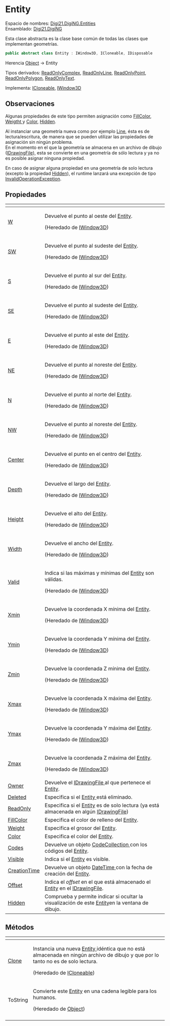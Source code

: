 # Entity

Espacio de nombres: [Digi21.DigiNG.Entities](../../)  
Ensamblado: [Digi21.DigiNG](../../../)

Esta clase abstracta es la clase base común de todas las clases que implementan geometrías.

```csharp
public abstract class Entity : IWindow3D, ICloneable, IDisposable
```

Herencia [Object](https://docs.microsoft.com/en-us/dotnet/api/system.object?view=net-5.0) → Entity

Tipos derivados: [ReadOnlyComplex](../readonlycomplex/), [ReadOnlyLine](../readonlyline/), [ReadOnlyPoint](../readonlypoint/), [ReadOnlyPolygon](../readonlypolygon/), [ReadOnlyText](../readonlytext/).

Implementa: [ICloneable](../../interfaces/icloseable/), [IWindow3D](../../../digi21.math/interfaces/iwindow3d/)

## Observaciones

Algunas propiedades de este tipo permiten asignación como [FillColor](propiedades/fillcolor.md), [Weigtht ](propiedades/weight.md)y [Color](propiedades/color.md), [Hidden](propiedades/hidden.md).

Al instanciar una geometría nueva como por ejemplo [Line](../line/), ésta es de lectura/escritura, de manera que se pueden utilizar las propiedades de asignación sin ningún problema.   
En el momento en el que la geometría se almacena en un archivo de dibujo \([IDrawingFile](../../../digi21.diging.io/interfaces/idrawingfile/)\), esta se convierte en una geometría de sólo lectura y ya no es posible asignar ninguna propiedad. 

En caso de asignar alguna propiedad en una geometría de solo lectura \(excepto la propiedad [Hidden](propiedades/hidden.md)\), el runtime lanzará una excepción de tipo [InvalidOperationException](https://docs.microsoft.com/en-us/dotnet/api/system.invalidoperationexception?view=net-5.0).

## Propiedades

<table>
  <thead>
    <tr>
      <th style="text-align:left"></th>
      <th style="text-align:left"></th>
    </tr>
  </thead>
  <tbody>
    <tr>
      <td style="text-align:left"><a href="../../../digi21.math/interfaces/iwindow3d/propiedades/w.md">W</a>
      </td>
      <td style="text-align:left">
        <p>Devuelve el punto al oeste del <a href="./">Entity</a>.</p>
        <p>(Heredado de <a href="../../../digi21.math/interfaces/iwindow3d/">IWindow3D</a>)</p>
      </td>
    </tr>
    <tr>
      <td style="text-align:left"><a href="../../../digi21.math/interfaces/iwindow3d/propiedades/sw.md">SW</a>
      </td>
      <td style="text-align:left">
        <p>Devuelve el punto al sudeste del <a href="./">Entity</a>.</p>
        <p>(Heredado de <a href="../../../digi21.math/interfaces/iwindow3d/">IWindow3D</a>)</p>
      </td>
    </tr>
    <tr>
      <td style="text-align:left"><a href="../../../digi21.math/interfaces/iwindow3d/propiedades/s.md">S</a>
      </td>
      <td style="text-align:left">
        <p>Devuelve el punto al sur del <a href="./">Entity</a>.</p>
        <p>(Heredado de <a href="../../../digi21.math/interfaces/iwindow3d/">IWindow3D</a>)</p>
      </td>
    </tr>
    <tr>
      <td style="text-align:left"><a href="../../../digi21.math/interfaces/iwindow3d/propiedades/se.md">SE</a>
      </td>
      <td style="text-align:left">
        <p>Devuelve el punto al sudeste del <a href="./">Entity</a>.</p>
        <p>(Heredado de <a href="../../../digi21.math/interfaces/iwindow3d/">IWindow3D</a>)</p>
      </td>
    </tr>
    <tr>
      <td style="text-align:left"><a href="../../../digi21.math/interfaces/iwindow3d/propiedades/e.md">E</a>
      </td>
      <td style="text-align:left">
        <p>Devuelve el punto al este del <a href="./">Entity</a>.</p>
        <p>(Heredado de <a href="../../../digi21.math/interfaces/iwindow3d/">IWindow3D</a>)</p>
      </td>
    </tr>
    <tr>
      <td style="text-align:left"><a href="../../../digi21.math/interfaces/iwindow3d/propiedades/ne.md">NE</a>
      </td>
      <td style="text-align:left">
        <p>Devuelve el punto al noreste del <a href="./">Entity</a>.</p>
        <p>(Heredado de <a href="../../../digi21.math/interfaces/iwindow3d/">IWindow3D</a>)</p>
      </td>
    </tr>
    <tr>
      <td style="text-align:left"><a href="../../../digi21.math/interfaces/iwindow3d/propiedades/n.md">N</a>
      </td>
      <td style="text-align:left">
        <p>Devuelve el punto al norte del <a href="./">Entity</a>.</p>
        <p>(Heredado de <a href="../../../digi21.math/interfaces/iwindow3d/">IWindow3D</a>)</p>
      </td>
    </tr>
    <tr>
      <td style="text-align:left"><a href="../../../digi21.math/interfaces/iwindow3d/propiedades/nw.md">NW</a>
      </td>
      <td style="text-align:left">
        <p>Devuelve el punto al noreste del <a href="./">Entity</a>.</p>
        <p>(Heredado de <a href="../../../digi21.math/interfaces/iwindow3d/">IWindow3D</a>)</p>
      </td>
    </tr>
    <tr>
      <td style="text-align:left"><a href="../../../digi21.math/interfaces/iwindow3d/propiedades/center.md">Center</a>
      </td>
      <td style="text-align:left">
        <p>Devuelve el punto en el centro del <a href="./">Entity</a>.</p>
        <p>(Heredado de <a href="../../../digi21.math/interfaces/iwindow3d/">IWindow3D</a>)</p>
      </td>
    </tr>
    <tr>
      <td style="text-align:left"><a href="../../../digi21.math/interfaces/iwindow3d/propiedades/depth.md">Depth</a>
      </td>
      <td style="text-align:left">
        <p>Devuelve el largo del <a href="./">Entity</a>.</p>
        <p>(Heredado de <a href="../../../digi21.math/interfaces/iwindow3d/">IWindow3D</a>)</p>
      </td>
    </tr>
    <tr>
      <td style="text-align:left"><a href="../../../digi21.math/interfaces/iwindow3d/propiedades/height.md">Height</a>
      </td>
      <td style="text-align:left">
        <p>Devuelve el alto del <a href="./">Entity</a>.</p>
        <p>(Heredado de <a href="../../../digi21.math/interfaces/iwindow3d/">IWindow3D</a>)</p>
      </td>
    </tr>
    <tr>
      <td style="text-align:left"><a href="../../../digi21.math/interfaces/iwindow3d/propiedades/width.md">Width</a>
      </td>
      <td style="text-align:left">
        <p>Devuelve el ancho del <a href="./">Entity</a>.</p>
        <p>(Heredado de <a href="../../../digi21.math/interfaces/iwindow3d/">IWindow3D</a>)</p>
      </td>
    </tr>
    <tr>
      <td style="text-align:left"><a href="../../../digi21.math/interfaces/iwindow3d/propiedades/valid.md">Valid</a>
      </td>
      <td style="text-align:left">
        <p>Indica si las m&#xE1;ximas y m&#xED;nimas del <a href="./">Entity</a> son
          v&#xE1;lidas.</p>
        <p>(Heredado de <a href="../../../digi21.math/interfaces/iwindow3d/">IWindow3D</a>)</p>
      </td>
    </tr>
    <tr>
      <td style="text-align:left"><a href="../../../digi21.math/interfaces/iwindow3d/propiedades/xmin.md">Xmin</a>
      </td>
      <td style="text-align:left">
        <p>Devuelve la coordenada X m&#xED;nima del <a href="./">Entity</a>.</p>
        <p>(Heredado de <a href="../../../digi21.math/interfaces/iwindow3d/">IWindow3D</a>)</p>
      </td>
    </tr>
    <tr>
      <td style="text-align:left"><a href="../../../digi21.math/interfaces/iwindow3d/propiedades/ymin.md">Ymin</a>
      </td>
      <td style="text-align:left">
        <p>Devuelve la coordenada Y m&#xED;nima del <a href="./">Entity</a>.</p>
        <p>(Heredado de <a href="../../../digi21.math/interfaces/iwindow3d/">IWindow3D</a>)</p>
      </td>
    </tr>
    <tr>
      <td style="text-align:left"><a href="../../../digi21.math/interfaces/iwindow3d/propiedades/zmin.md">Zmin</a>
      </td>
      <td style="text-align:left">
        <p>Devuelve la coordenada Z m&#xED;nima del <a href="./">Entity</a>.</p>
        <p>(Heredado de <a href="../../../digi21.math/interfaces/iwindow3d/">IWindow3D</a>)</p>
      </td>
    </tr>
    <tr>
      <td style="text-align:left"><a href="../../../digi21.math/interfaces/iwindow3d/propiedades/xmax.md">Xmax</a>
      </td>
      <td style="text-align:left">
        <p>Devuelve la coordenada X m&#xE1;xima del <a href="./">Entity</a>.</p>
        <p>(Heredado de <a href="../../../digi21.math/interfaces/iwindow3d/">IWindow3D</a>)</p>
      </td>
    </tr>
    <tr>
      <td style="text-align:left"><a href="../../../digi21.math/interfaces/iwindow3d/propiedades/ymax.md">Ymax</a>
      </td>
      <td style="text-align:left">
        <p>Devuelve la coordenada Y m&#xE1;xima del <a href="./">Entity</a>.</p>
        <p>(Heredado de <a href="../../../digi21.math/interfaces/iwindow3d/">IWindow3D</a>)</p>
      </td>
    </tr>
    <tr>
      <td style="text-align:left"><a href="../../../digi21.math/interfaces/iwindow3d/propiedades/zmax.md">Zmax</a>
      </td>
      <td style="text-align:left">
        <p>Devuelve la coordenada Z m&#xE1;xima del <a href="./">Entity</a>.</p>
        <p>(Heredado de <a href="../../../digi21.math/interfaces/iwindow3d/">IWindow3D</a>)</p>
      </td>
    </tr>
    <tr>
      <td style="text-align:left"><a href="propiedades/owner.md">Owner</a>
      </td>
      <td style="text-align:left">Devuelve el <a href="../../../digi21.diging.io/interfaces/idrawingfile/">IDrawingFile </a>al
        que pertenece el <a href="./">Entity</a>.</td>
    </tr>
    <tr>
      <td style="text-align:left"><a href="propiedades/deleted.md">Deleted</a>
      </td>
      <td style="text-align:left">Especifica si el <a href="./">Entity </a>est&#xE1; eliminado.</td>
    </tr>
    <tr>
      <td style="text-align:left"><a href="propiedades/readonly.md">ReadOnly</a>
      </td>
      <td style="text-align:left">Especifica si el <a href="./">Entity</a> es de solo lectura (ya est&#xE1;
        almacenada en alg&#xFA;n <a href="../../../digi21.diging.io/interfaces/idrawingfile/">IDrawingFile</a>)</td>
    </tr>
    <tr>
      <td style="text-align:left"><a href="propiedades/fillcolor.md">FillColor</a>
      </td>
      <td style="text-align:left">Especifica el color de relleno del <a href="./">Entity</a>.</td>
    </tr>
    <tr>
      <td style="text-align:left"><a href="propiedades/weight.md">Weight</a>
      </td>
      <td style="text-align:left">Especifica el grosor del <a href="./">Entity</a>.</td>
    </tr>
    <tr>
      <td style="text-align:left"><a href="propiedades/color.md">Color</a>
      </td>
      <td style="text-align:left">Especifica el color del <a href="./">Entity</a>.</td>
    </tr>
    <tr>
      <td style="text-align:left"><a href="propiedades/codes.md">Codes</a>
      </td>
      <td style="text-align:left">Devuelve un objeto <a href>CodeCollection </a>con los c&#xF3;digos del
        <a
        href="./">Entity</a>.</td>
    </tr>
    <tr>
      <td style="text-align:left"><a href="propiedades/visible.md">Visible</a>
      </td>
      <td style="text-align:left">Indica si el <a href="./">Entity</a> es visible.</td>
    </tr>
    <tr>
      <td style="text-align:left"><a href="propiedades/creationtime.md">CreationTime</a>
      </td>
      <td style="text-align:left">Devuelve un objeto <a href="https://docs.microsoft.com/en-us/dotnet/api/system.datetime?view=net-5.0">DateTime </a>con
        la fecha de creaci&#xF3;n del <a href="./">Entity</a>.</td>
    </tr>
    <tr>
      <td style="text-align:left"><a href="propiedades/offset.md">Offset</a>
      </td>
      <td style="text-align:left">Indica el <em>offset</em> en el que est&#xE1; almacenado el <a href="./">Entity</a> en
        el <a href="../../../digi21.diging.io/interfaces/idrawingfile/">IDrawingFile</a>.</td>
    </tr>
    <tr>
      <td style="text-align:left"><a href="propiedades/hidden.md">Hidden</a>
      </td>
      <td style="text-align:left">Comprueba y permite indicar si ocultar la visualizaci&#xF3;n de este
        <a
        href="./">Entity</a>en la ventana de dibujo.</td>
    </tr>
  </tbody>
</table>

## Métodos

<table>
  <thead>
    <tr>
      <th style="text-align:left"></th>
      <th style="text-align:left"></th>
    </tr>
  </thead>
  <tbody>
    <tr>
      <td style="text-align:left"><a href="metodos/clone.md">Clone</a>
      </td>
      <td style="text-align:left">
        <p>Instancia una nueva <a href="./">Entity </a>id&#xE9;ntica que no est&#xE1;
          almacenada en ning&#xFA;n archivo de dibujo y que por lo tanto no es de
          solo lectura.</p>
        <p>(Heredado de <a href="../../interfaces/icloseable/">ICloneable</a>)</p>
      </td>
    </tr>
    <tr>
      <td style="text-align:left">ToString</td>
      <td style="text-align:left">
        <p>Convierte este <a href="./">Entity</a> en una cadena legible para los humanos.</p>
        <p>(Heredado de <a href="https://docs.microsoft.com/en-us/dotnet/api/system.object?view=net-5.0">Object</a>)</p>
      </td>
    </tr>
    <tr>
      <td style="text-align:left"></td>
      <td style="text-align:left"></td>
    </tr>
  </tbody>
</table>




